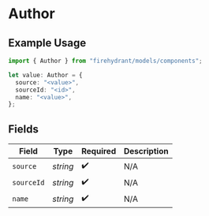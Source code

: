 # Author

## Example Usage

```typescript
import { Author } from "firehydrant/models/components";

let value: Author = {
  source: "<value>",
  sourceId: "<id>",
  name: "<value>",
};
```

## Fields

| Field              | Type               | Required           | Description        |
| ------------------ | ------------------ | ------------------ | ------------------ |
| `source`           | *string*           | :heavy_check_mark: | N/A                |
| `sourceId`         | *string*           | :heavy_check_mark: | N/A                |
| `name`             | *string*           | :heavy_check_mark: | N/A                |